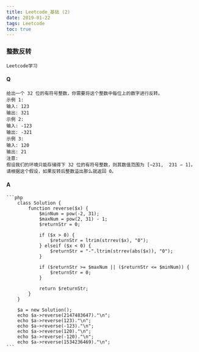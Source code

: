 ```yaml
---
title: Leetcode_基础 (2)
date: 2019-01-22
tags: Leetcode
toc: true
---
```


### 整数反转
    Leetcode学习

<!-- more -->

#### Q
    给出一个 32 位的有符号整数，你需要将这个整数中每位上的数字进行反转。
    示例 1:
    输入: 123
    输出: 321
    示例 2:
    输入: -123
    输出: -321
    示例 3:
    输入: 120
    输出: 21
    注意:
    假设我们的环境只能存储得下 32 位的有符号整数，则其数值范围为 [−231,  231 − 1]。请根据这个假设，如果反转后整数溢出那么就返回 0。

#### A
    ```php
        class Solution {
            function reverse($x) {
                $minNum = pow(-2, 31);
                $maxNum = pow(2, 31) - 1;
                $returnStr = 0;
                
                if ($x > 0) {
                    $returnStr = ltrim(strrev($x), "0"); 
                } elseif ($x < 0) {
                    $returnStr = "-".ltrim(strrev(abs($x)), "0");
                }
                
                if ($returnStr >= $maxNum || ($returnStr <= $minNum)) {
                    $returnStr = 0;
                }
                
                return $returnStr;
            }
        }

        $a = new Solution();
        echo $a->reverse(2147483647)."\n";
        echo $a->reverse(123)."\n";
        echo $a->reverse(-123)."\n";
        echo $a->reverse(120)."\n";
        echo $a->reverse(-120)."\n";
        echo $a->reverse(1534236469)."\n";
    ```
